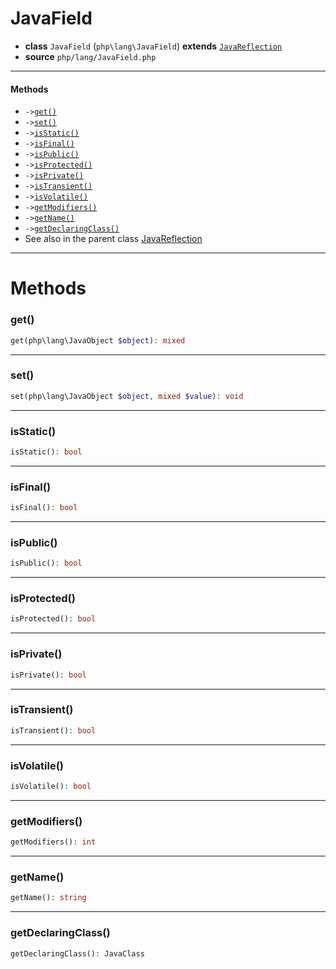 # JavaField

- **class** `JavaField` (`php\lang\JavaField`) **extends** [`JavaReflection`](https://github.com/jphp-compiler/jphp/blob/master/jphp-runtime/api-docs/classes/php/lang/JavaReflection.md)
- **source** `php/lang/JavaField.php`

---

#### Methods

- `->`[`get()`](#method-get)
- `->`[`set()`](#method-set)
- `->`[`isStatic()`](#method-isstatic)
- `->`[`isFinal()`](#method-isfinal)
- `->`[`isPublic()`](#method-ispublic)
- `->`[`isProtected()`](#method-isprotected)
- `->`[`isPrivate()`](#method-isprivate)
- `->`[`isTransient()`](#method-istransient)
- `->`[`isVolatile()`](#method-isvolatile)
- `->`[`getModifiers()`](#method-getmodifiers)
- `->`[`getName()`](#method-getname)
- `->`[`getDeclaringClass()`](#method-getdeclaringclass)
- See also in the parent class [JavaReflection](https://github.com/jphp-compiler/jphp/blob/master/jphp-runtime/api-docs/classes/php/lang/JavaReflection.md)

---
# Methods

<a name="method-get"></a>

### get()
```php
get(php\lang\JavaObject $object): mixed
```

---

<a name="method-set"></a>

### set()
```php
set(php\lang\JavaObject $object, mixed $value): void
```

---

<a name="method-isstatic"></a>

### isStatic()
```php
isStatic(): bool
```

---

<a name="method-isfinal"></a>

### isFinal()
```php
isFinal(): bool
```

---

<a name="method-ispublic"></a>

### isPublic()
```php
isPublic(): bool
```

---

<a name="method-isprotected"></a>

### isProtected()
```php
isProtected(): bool
```

---

<a name="method-isprivate"></a>

### isPrivate()
```php
isPrivate(): bool
```

---

<a name="method-istransient"></a>

### isTransient()
```php
isTransient(): bool
```

---

<a name="method-isvolatile"></a>

### isVolatile()
```php
isVolatile(): bool
```

---

<a name="method-getmodifiers"></a>

### getModifiers()
```php
getModifiers(): int
```

---

<a name="method-getname"></a>

### getName()
```php
getName(): string
```

---

<a name="method-getdeclaringclass"></a>

### getDeclaringClass()
```php
getDeclaringClass(): JavaClass
```